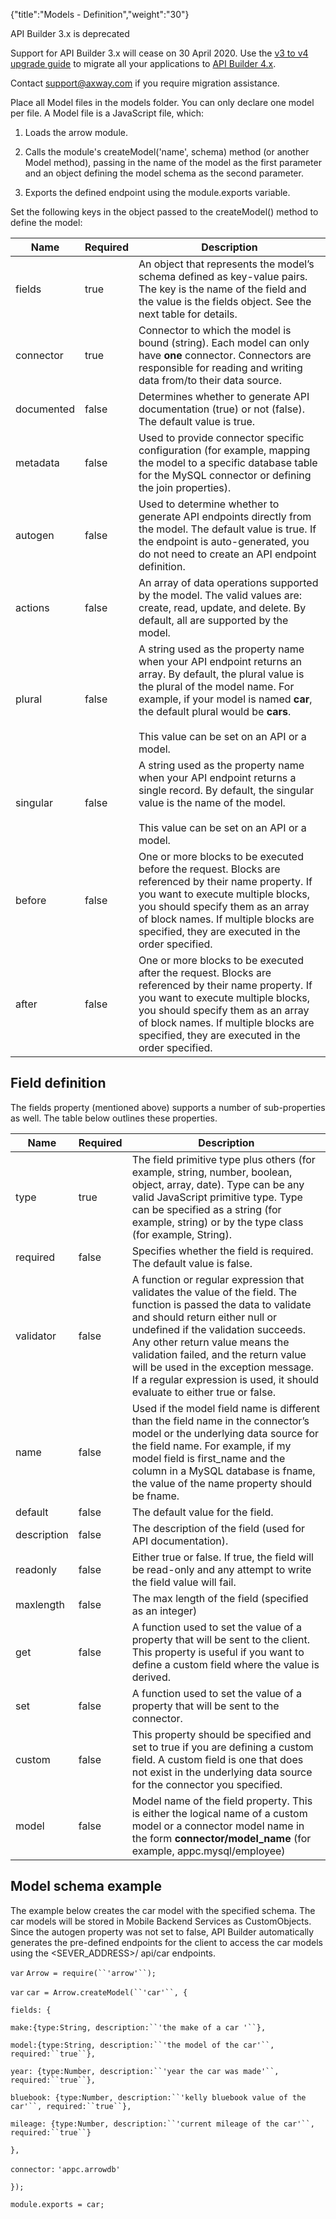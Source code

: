 {"title":"Models - Definition","weight":"30"}

API Builder 3.x is deprecated

Support for API Builder 3.x will cease on 30 April 2020. Use the [v3 to v4 upgrade guide](https://docs.axway.com/bundle/API_Builder_4x_allOS_en/page/api_builder_v3_to_v4_upgrade_guide.html) to migrate all your applications to [API Builder 4.x](https://docs.axway.com/bundle/API_Builder_4x_allOS_en/page/api_builder_getting_started_guide.html).

Contact [support@axway.com](mailto:support@axway.com) if you require migration assistance.

Place all Model files in the models folder. You can only declare one model per file. A Model file is a JavaScript file, which:

1. Loads the arrow module.

2. Calls the module's createModel('name', schema) method (or another Model method), passing in the name of the model as the first parameter and an object defining the model schema as the second parameter.

3. Exports the defined endpoint using the module.exports variable.

Set the following keys in the object passed to the createModel() method to define the model:

| Name | Required | Description |
| --- | --- | --- |
| fields | true | An object that represents the model’s schema defined as key-value pairs. The key is the name of the field and the value is the fields object. See the next table for details. |
| connector | true | Connector to which the model is bound (string). Each model can only have **one** connector. Connectors are responsible for reading and writing data from/to their data source. |
| documented | false | Determines whether to generate API documentation (true) or not (false). The default value is true. |
| metadata | false | Used to provide connector specific configuration (for example, mapping the model to a specific database table for the MySQL connector or defining the join properties). |
| autogen | false | Used to determine whether to generate API endpoints directly from the model. The default value is true. If the endpoint is auto-generated, you do not need to create an API endpoint definition. |
| actions | false | An array of data operations supported by the model. The valid values are: create, read, update, and delete. By default, all are supported by the model. |
| plural | false | A string used as the property name when your API endpoint returns an array. By default, the plural value is the plural of the model name. For example, if your model is named **car**, the default plural would be **cars**.<br /><br />This value can be set on an API or a model. |
| singular | false | A string used as the property name when your API endpoint returns a single record. By default, the singular value is the name of the model.<br /><br />This value can be set on an API or a model. |
| before | false | One or more blocks to be executed before the request. Blocks are referenced by their name property. If you want to execute multiple blocks, you should specify them as an array of block names. If multiple blocks are specified, they are executed in the order specified. |
| after | false | One or more blocks to be executed after the request. Blocks are referenced by their name property. If you want to execute multiple blocks, you should specify them as an array of block names. If multiple blocks are specified, they are executed in the order specified. |

## Field definition

The fields property (mentioned above) supports a number of sub-properties as well. The table below outlines these properties.

| Name | Required | Description |
| --- | --- | --- |
| type | true | The field primitive type plus others (for example, string, number, boolean, object, array, date). Type can be any valid JavaScript primitive type. Type can be specified as a string (for example, string) or by the type class (for example, String). |
| required | false | Specifies whether the field is required. The default value is false. |
| validator | false | A function or regular expression that validates the value of the field. The function is passed the data to validate and should return either null or undefined if the validation succeeds. Any other return value means the validation failed, and the return value will be used in the exception message. If a regular expression is used, it should evaluate to either true or false. |
| name | false | Used if the model field name is different than the field name in the connector’s model or the underlying data source for the field name. For example, if my model field is first\_name and the column in a MySQL database is fname, the value of the name property should be fname. |
| default | false | The default value for the field. |
| description | false | The description of the field (used for API documentation). |
| readonly | false | Either true or false. If true, the field will be read-only and any attempt to write the field value will fail. |
| maxlength | false | The max length of the field (specified as an integer) |
| get | false | A function used to set the value of a property that will be sent to the client. This property is useful if you want to define a custom field where the value is derived. |
| set | false | A function used to set the value of a property that will be sent to the connector. |
| custom | false | This property should be specified and set to true if you are defining a custom field. A custom field is one that does not exist in the underlying data source for the connector you specified. |
| model | false | Model name of the field property. This is either the logical name of a custom model or a connector model name in the form **connector/model\_name** (for example, appc.mysql/employee) |

## Model schema example

The example below creates the car model with the specified schema. The car models will be stored in Mobile Backend Services as CustomObjects. Since the autogen property was not set to false, API Builder automatically generates the pre-defined endpoints for the client to access the car models using the <SEVER\_ADDRESS>/ api/car endpoints.

`var` `Arrow = require(``'arrow'``);`

`var` `car = Arrow.createModel(``'car'``, {`

`fields: {`

`make:{type:String, description:``'the make of a car '``},`

`model:{type:String, description:``'the model of the car'``, required:``true``},`

`year: {type:Number, description:``'year the car was made'``, required:``true``},`

`bluebook: {type:Number, description:``'kelly bluebook value of the car'``, required:``true``},`

`mileage: {type:Number, description:``'current mileage of the car'``, required:``true``}`

`},`

`connector:` `'appc.arrowdb'`

`});`

`module.exports = car;`
